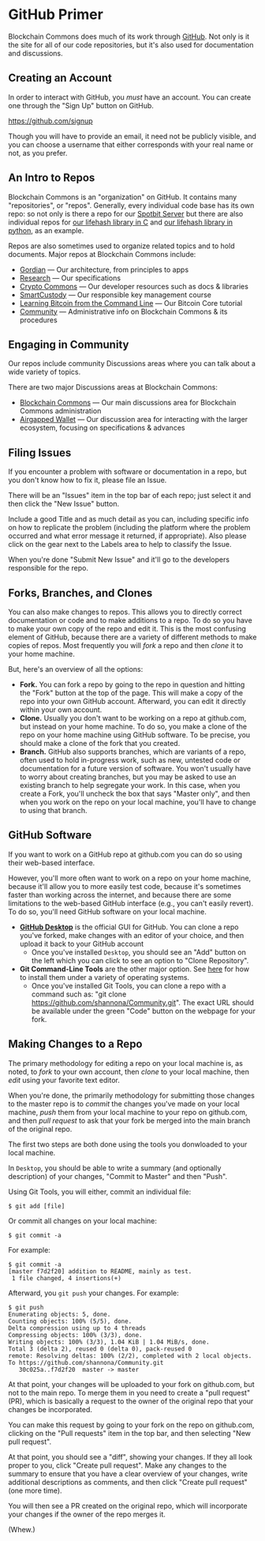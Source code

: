 # GitHub Primer

Blockchain Commons does much of its work through [GitHub](https://github.com/BlockchainCommons). Not only is it the site for all of our code repositories, but it's also used for documentation and discussions. 

## Creating an Account

In order to interact with GitHub, you _must_ have an account. You can create one through the "Sign Up" button on GitHub.

https://github.com/signup

Though you will have to provide an email, it need not be publicly visible, and you can choose a username that either corresponds with your real name or not, as you prefer.

## An Intro to Repos

Blockchain Commons is an "organization" on GitHub. It contains many "repositories", or "repos". Generally, every individual code base has its own repo: so not only is there a repo for our [Spotbit Server](https://github.com/BlockchainCommons/spotbit) but there are also individual repos for [our lifehash library in C](https://github.com/BlockchainCommons/bc-lifehash) and [our lifehash library in python](https://github.com/BlockchainCommons/bc-lifehash-python), as an example.

Repos are also sometimes used to organize related topics and to hold documents. Major repos at Blockchain Commons include:

* [Gordian](https://github.com/BlockchainCommons/Gordian) — Our architecture, from principles to apps
* [Research](https://github.com/BlockchainCommons/Research) — Our specifications
* [Crypto Commons](https://github.com/BlockchainCommons/crypto-commons) — Our developer resources such as docs & libraries
* [SmartCustody](https://github.com/BlockchainCommons/SmartCustody) — Our responsible key management course
* [Learning Bitcoin from the Command Line](https://github.com/BlockchainCommons/Learning-Bitcoin-from-the-Command-Line) — Our Bitcoin Core tutorial
* [Community](https://github.com/BlockchainCommons/Community) — Administrative info on Blockchain Commons & its procedures

## Engaging in Community

Our repos include community Discussions areas where you can talk about a wide variety of topics.

There are two major Discussions areas at Blockchain Commons:

* [Blockchain Commons](https://github.com/BlockchainCommons/Community/discussions) — Our main discussions area for Blockchain Commons administration
* [Airgapped Wallet](https://github.com/BlockchainCommons/Airgapped-Wallet-Community/discussions) — Our discussion area for interacting with the larger ecosystem, focusing on specifications & advances

## Filing Issues

If you encounter a problem with software or documentation in a repo, but you don't know how to fix it, please file an Issue.

There will be an "Issues" item in the top bar of each repo; just select it and then click the "New Issue" button. 

Include a good Title and as much detail as you can, including specific info on how to replicate the problem (including the platform where the problem occurred and what error message it returned, if appropriate). Also please click on the gear next to the Labels area to help to classify the Issue.

When you're done "Submit New Issue" and it'll go to the developers responsible for the repo.

## Forks, Branches, and Clones

You can also make changes to repos. This allows you to directly correct documentation or code and to make additions to a repo. To do so you have to make your own copy of the repo and edit it. This is the most confusing element of GitHub, because there are a variety of different methods to make copies of repos. Most frequently you will _fork_ a repo and then _clone_ it to your home machine.

But, here's an overview of all the options:

* **Fork.** You can fork a repo by going to the repo in question and hitting the "Fork" button at the top of the page. This will make a copy of the repo into your own GitHub account. Afterward, you can edit it directly within your own account.
* **Clone.** Usually you don't want to be working on a repo at github.com, but instead on your home machine. To do so, you make a clone of the repo on your home machine using GitHub software. To be precise, you should make a clone of the fork that you created.
* **Branch.** GitHub also supports branches, which are variants of a repo, often used to hold in-progress work, such as new, untested code or documentation for a future version of software. You won't usually have to worry about creating branches, but you may be asked to use an existing branch to help segregate your work. In this case, when you create a Fork, you'll uncheck the box that says "Master only", and then when you work on the repo on your local machine, you'll have to change to using that branch.
 
## GitHub Software

If you want to work on a GitHub repo at github.com you can do so using their web-based interface.

However, you'll more often want to work on a repo on your home machine, because it'll allow you to more easily test code, because it's sometimes faster than working across the internet, and because there are some limitations to the web-based GitHub interface (e.g., you can't easily revert). To do so, you'll need GitHub software on your local machine.

* [**GitHub Desktop**](https://desktop.github.com/) is the official GUI for GitHub. You can clone a repo you've forked, make changes with an editor of your choice, and then upload it back to your GitHub account
   * Once you've installed `Desktop`, you should see an "Add" button on the left which you can click to see an option to "Clone Repository".
* **Git Command-Line Tools** are the other major option. See [here](https://git-scm.com/book/en/v2/Getting-Started-Installing-Git) for how to install them under a variety of operating systems.
   * Once you've installed Git Tools, you can clone a repo with a command such as: "git clone https://github.com/shannona/Community.git". The exact URL should be available under the green "Code" button on the webpage for your fork.

## Making Changes to a Repo

The primary methodology for editing a repo on your local machine is, as noted, to _fork_ to your own account, then _clone_ to your local machine, then _edit_ using your favorite text editor.

When you're done, the primarily methodology for submitting those changes to the master repo is to _commit_ the changes you've made on your local machine, _push_ them from your local machine to your repo on github.com, and then _pull request_ to ask that your fork be merged into the main branch of the original repo.

The first two steps are both done using the tools you donwloaded to your local machine. 

In `Desktop`, you should be able to write a summary (and optionally description) of your changes, "Commit to Master" and then "Push".

Using Git Tools, you will either, commit an individual file:
```
$ git add [file]
```
Or commit all changes on your local machine:
```
$ git commit -a
```
For example:
```
$ git commit -a
[master f7d2f20] addition to README, mainly as test.
 1 file changed, 4 insertions(+)
```
Afterward, you `git push` your changes. For example:
```
$ git push
Enumerating objects: 5, done.
Counting objects: 100% (5/5), done.
Delta compression using up to 4 threads
Compressing objects: 100% (3/3), done.
Writing objects: 100% (3/3), 1.04 KiB | 1.04 MiB/s, done.
Total 3 (delta 2), reused 0 (delta 0), pack-reused 0
remote: Resolving deltas: 100% (2/2), completed with 2 local objects.
To https://github.com/shannona/Community.git
   30c025a..f7d2f20  master -> master
```
At that point, your changes will be uploaded to your fork on github.com, but not to the main repo. To merge them in you need to create a "pull request" (PR), which is basically a request to the owner of the original repo that your changes be incorporated.

You can make this request by going to your fork on the repo on github.com, clicking on the "Pull requests" item in the top bar, and then selecting "New pull request".

At that point, you should see a "diff", showing your changes. If they all look proper to you, click "Create pull request". Make any changes to the summary to ensure that you have a clear overview of your changes, write additional descriptions as comments, and then click "Create pull request" (one more time).

You will then see a PR created on the original repo, which will incorporate your changes if the owner of the repo merges it.

(Whew.)

